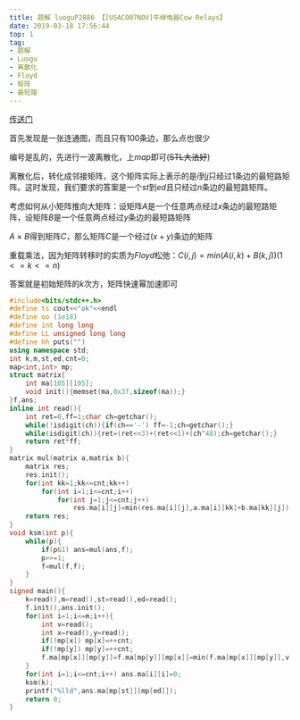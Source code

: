 ```yaml
---
title: 题解 luoguP2886 【[USACO07NOV]牛继电器Cow Relays】
date: 2019-03-18 17:56:44
top: 1
tag:
- 题解
- Luogu
- 离散化
- Floyd
- 矩阵
- 最短路
---
```

[传送门](https://www.luogu.org/problemnew/show/P2886)

首先发现是一张连通图，而且只有$100$条边，那么点也很少

编号是乱的，先进行一波离散化，上$map$即可(~~STL大法好~~)

离散化后，转化成邻接矩阵，这个矩阵实际上表示的是$i$到$j$只经过$1$条边的最短路矩阵。这时发现，我们要求的答案是一个$st$到$ed$且只经过$n$条边的最短路矩阵。

考虑如何从小矩阵推向大矩阵：设矩阵$A$是一个任意两点经过$x$条边的最短路矩阵，设矩阵$B$是一个任意两点经过$y$条边的最短路矩阵

$A$ $\times$ $B$得到矩阵$C$，那么矩阵$C$是一个经过$(x+y)$条边的矩阵

重载乘法，因为矩阵转移时的实质为$Floyd$松弛：$C(i,j)=min(A(i,k)+B(k,j)) (1<=k<=n)$

答案就是初始矩阵的$k$次方，矩阵快速幂加速即可 
```cpp
#include<bits/stdc++.h>
#define ts cout<<"ok"<<endl
#define oo (1e18)
#define int long long
#define LL unsigned long long
#define hh puts("")
using namespace std;
int k,m,st,ed,cnt=0;
map<int,int> mp;
struct matrix{
    int ma[105][105];
    void init(){memset(ma,0x3f,sizeof(ma));}
}f,ans;
inline int read(){
    int ret=0,ff=1;char ch=getchar();
    while(!isdigit(ch)){if(ch=='-') ff=-1;ch=getchar();}
    while(isdigit(ch)){ret=(ret<<3)+(ret<<1)+(ch^48);ch=getchar();}
    return ret*ff;
}
matrix mul(matrix a,matrix b){
    matrix res;
    res.init();
    for(int kk=1;kk<=cnt;kk++)
        for(int i=1;i<=cnt;i++)
            for(int j=1;j<=cnt;j++)
                res.ma[i][j]=min(res.ma[i][j],a.ma[i][kk]+b.ma[kk][j]);
    return res;
}
void ksm(int p){
    while(p){
        if(p&1) ans=mul(ans,f);
        p>>=1;
        f=mul(f,f);
    }
}
signed main(){
    k=read(),m=read(),st=read(),ed=read();
    f.init(),ans.init();
    for(int i=1;i<=m;i++){
        int v=read();
        int x=read(),y=read();
        if(!mp[x]) mp[x]=++cnt;
        if(!mp[y]) mp[y]=++cnt;
        f.ma[mp[x]][mp[y]]=f.ma[mp[y]][mp[x]]=min(f.ma[mp[x]][mp[y]],v);
    }
    for(int i=1;i<=cnt;i++) ans.ma[i][i]=0;
    ksm(k);
    printf("%lld",ans.ma[mp[st]][mp[ed]]);
    return 0;
}
```